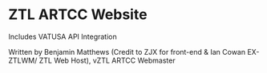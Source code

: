 ZTL ARTCC Website
=================

Includes VATUSA API Integration

Written by Benjamin Matthews (Credit to ZJX for front-end & Ian Cowan EX-ZTLWM/ ZTL Web Host), vZTL ARTCC Webmaster


